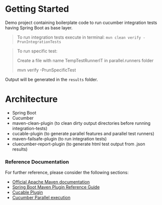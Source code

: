# Getting Started
Demo project containing boilerplate code to run cucumber integration tests having Spring Boot as base layer.

> To run integration tests execute in terminal: `mvn clean verify -PrunIntegrationTests`

> To run specific test:
> 
> Create a file with name TempTestRunnerIT in parallel.runners folder
> 
> mvn verify -PrunSpecificTest

Output will be generated in the `results` folder.

# Architecture
- Spring Boot
- Cucumber
- maven-clean-plugin (to clean dirty output directories before running integration-tests)
- cucable-plugin (to generate parallel features and parallel test runners)
- maven-failsafe-plugin (to run integration tests)
- cluecumber-report-plugin (to generate html test output from .json results)

### Reference Documentation
For further reference, please consider the following sections:

* [Official Apache Maven documentation](https://maven.apache.org/guides/index.html)
* [Spring Boot Maven Plugin Reference Guide](https://docs.spring.io/spring-boot/docs/2.7.0/maven-plugin/reference/html/)
* [Cucable Plugin](https://github.com/trivago/cucable-plugin)
* [Cucumber Parallel execution](https://cucumber.io/docs/guides/parallel-execution/)
